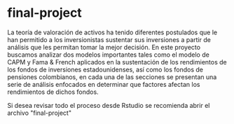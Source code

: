 # final-project

La teoría de valoración de activos ha tenido diferentes postulados que le han permitido a los
inversionistas sustentar sus inversiones a partir de análisis que les permitan tomar la mejor
decisión. En este proyecto buscamos analizar dos modelos importantes tales como el modelo
de CAPM y Fama & French aplicados en la sustentación de los rendimientos de los fondos de
inversiones estadounidenses, así como los fondos de pensiones colombianos, en cada una de
las secciones se presentan una serie de análisis enfocados en determinar que factores afectan
los rendimientos de dichos fondos.

Si desea revisar todo el proceso desde Rstudio se recomienda abrir el archivo "final-project" 

